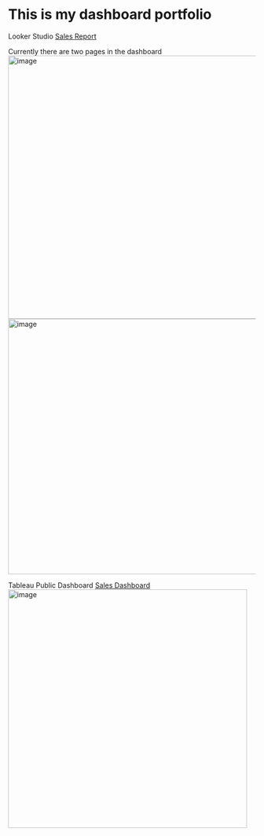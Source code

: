 # This is my dashboard portfolio

Looker Studio
[Sales Report](https://lookerstudio.google.com/reporting/a7916370-1152-437a-8907-744f93e6095d)<br>

Currently there are two pages in the dashboard<br>
<img width="536" alt="image" src="https://github.com/user-attachments/assets/3c52690c-145e-481c-a15a-ce8736d880bf">
<img width="520" alt="image" src="https://github.com/user-attachments/assets/c1274461-5d06-43fd-99c4-b501dcea4acf">


Tableau Public Dashboard
[Sales Dashboard](https://public.tableau.com/views/HelloWorldDashboard_17257784453410/SalesDashboard?:language=en-US&:sid=&:redirect=auth&:display_count=n&:origin=viz_share_link)
<img width="486" alt="image" src="https://github.com/user-attachments/assets/4de6a1a2-da25-4636-8ad4-85949e1ab473">
